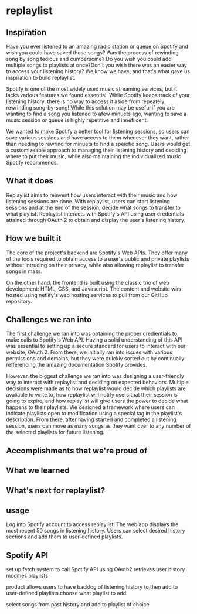 # replaylist

## Inspiration

Have you ever listened to an amazing radio station or queue on Spotify and wish you could have saved those songs? Was the process of rewinding song by song tedious and cumbersome? Do you wish you could add multiple songs to playlists at once?Don't you wish there was an easier way to access your listening history?  We know we have, and that's what gave us inspiration to build replaylist.

Spotify is one of the most widely used music streaming services, but it lacks various features we found essential. While Spotify keeps track of your listening history, there is no  way to access it aside from repeately rewrinding song-by-song! While this solution may be useful if you are wanting to find a song you listened to afew minuets ago, wanting to save a music session or queue is highly repetitive and innefiicent. 

We wanted to make Spotify a better tool for listening sessions, so users can save various sessions and have access to them whenever they want, rather than needing to rewrind for minuets to find a speicfic song. Users would get a customizeable approach to managing their listening history and deciding where to put their music, while also maintaining the individualized music Spotify recommends.

## What it does

Replaylist aims to reinvent how users interact with their music and how listening sessions are done. With replaylist, users can start listening sessions and at the end of the session, decide what songs to transfer to what playlist. Replaylist interacts with Spotify's API using user credentials attained through OAuth 2 to obtain and display the user's listening history.

## How we built it

The core of the project's backend are Spotify's Web APIs. They offer many of the tools required to obtain access to a user's public and private playlists without intruding on their privacy, while also allowing replaylist to transfer songs in mass. 

On the other hand, the frontend is built using the classic trio of web development: HTML, CSS, and Javascript. The content and website was hosted using netlify's web hosting services to pull from our GitHub repository. 

## Challenges we ran into

The first challenge we ran into was obtaining the proper credientials to make calls to Spotify's Web API. Having a solid understanding of this API was essential to setting up a secure standard for users to interact with our website, OAuth 2. From there, we initially ran into issues with various permissions and domains, but they were quickly sorted out by continually refferencing the amazing documentation Spotify provides.

However, the biggest challenge we ran into was designing a user-friendly way to interact with replaylist and deciding on expected behaviors. Multiple decisions were made as to how replaylist would decide which playlists are avaliable to write to, how replaylist will notify users that their session is going to expire, and how replaylist will give users the power to decide what happens to their playlists. We designed a framework where users can indicate playlists open to modification using a special tag in the playlist's description. From there, after having started and completed a listening session, users can move as many songs as they want over to any number of the selected playlists for future listening. 

## Accomplishments that we're proud of

## What we learned

## What's next for replaylist?

## usage
Log into Spotify account to access replaylist. The web app displays the most recent 50 songs in listening history. Users can select desired history sections and add them to user-defined playlists.

## Spotify API




set up fetch system to call Spotify API using OAuth2
retrieves user history
modifies playlists

product allows users to have backlog of listening history to then add to user-defined playlists
choose what playlist to add

select songs from past history and add to playlist of choice

